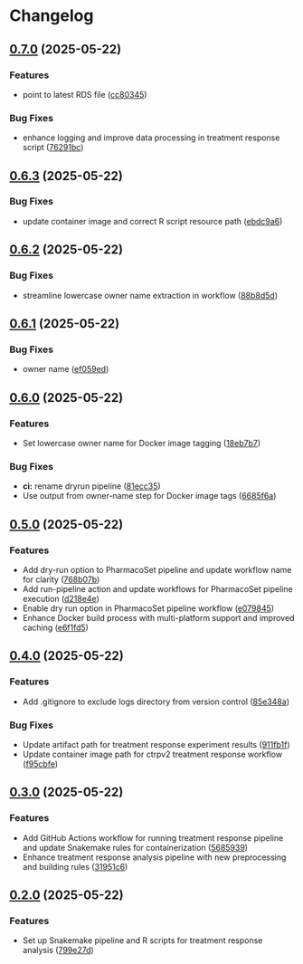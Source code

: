 # Changelog

## [0.7.0](https://github.com/BHKLAB-DataProcessing/ctrpv2-treatmentresponse-snakemake/compare/v0.6.3...v0.7.0) (2025-05-22)


### Features

* point to latest RDS file ([cc80345](https://github.com/BHKLAB-DataProcessing/ctrpv2-treatmentresponse-snakemake/commit/cc80345bf2d85e49b905d759815d183b3a78b2c2))


### Bug Fixes

* enhance logging and improve data processing in treatment response script ([76291bc](https://github.com/BHKLAB-DataProcessing/ctrpv2-treatmentresponse-snakemake/commit/76291bc2ff8f0638b891a1ce1c72facec859c777))

## [0.6.3](https://github.com/BHKLAB-DataProcessing/ctrpv2-treatmentresponse-snakemake/compare/v0.6.2...v0.6.3) (2025-05-22)


### Bug Fixes

* update container image and correct R script resource path ([ebdc9a6](https://github.com/BHKLAB-DataProcessing/ctrpv2-treatmentresponse-snakemake/commit/ebdc9a6f70cdf062fae65b00d1b95279c00bf656))

## [0.6.2](https://github.com/BHKLAB-DataProcessing/ctrpv2-treatmentresponse-snakemake/compare/v0.6.1...v0.6.2) (2025-05-22)


### Bug Fixes

* streamline lowercase owner name extraction in workflow ([88b8d5d](https://github.com/BHKLAB-DataProcessing/ctrpv2-treatmentresponse-snakemake/commit/88b8d5d82fa21925a7b2ce4e678ba7c2ff7ebc00))

## [0.6.1](https://github.com/BHKLAB-DataProcessing/ctrpv2-treatmentresponse-snakemake/compare/v0.6.0...v0.6.1) (2025-05-22)


### Bug Fixes

* owner name ([ef059ed](https://github.com/BHKLAB-DataProcessing/ctrpv2-treatmentresponse-snakemake/commit/ef059ed88e7cc4425c539970acf248c5277b9ee7))

## [0.6.0](https://github.com/BHKLAB-DataProcessing/ctrpv2-treatmentresponse-snakemake/compare/v0.5.0...v0.6.0) (2025-05-22)


### Features

* Set lowercase owner name for Docker image tagging ([18eb7b7](https://github.com/BHKLAB-DataProcessing/ctrpv2-treatmentresponse-snakemake/commit/18eb7b79a37f789bae2e90ef294ea1a50f1988ca))


### Bug Fixes

* **ci:** rename dryrun pipeline ([81ecc35](https://github.com/BHKLAB-DataProcessing/ctrpv2-treatmentresponse-snakemake/commit/81ecc353c4753b20d6e60d313ad5aa0e169c7a7f))
* Use output from owner-name step for Docker image tags ([6685f6a](https://github.com/BHKLAB-DataProcessing/ctrpv2-treatmentresponse-snakemake/commit/6685f6a1f68222de62b23b075b9f47d5d944de6a))

## [0.5.0](https://github.com/BHKLAB-DataProcessing/ctrpv2-treatmentresponse-snakemake/compare/v0.4.0...v0.5.0) (2025-05-22)


### Features

* Add dry-run option to PharmacoSet pipeline and update workflow name for clarity ([768b07b](https://github.com/BHKLAB-DataProcessing/ctrpv2-treatmentresponse-snakemake/commit/768b07b7649f5452c8ccc0ceff79c48be223a5e7))
* Add run-pipeline action and update workflows for PharmacoSet pipeline execution ([d218e4e](https://github.com/BHKLAB-DataProcessing/ctrpv2-treatmentresponse-snakemake/commit/d218e4e4ec733eec3fd18346d78a3a70697b7e68))
* Enable dry run option in PharmacoSet pipeline workflow ([e079845](https://github.com/BHKLAB-DataProcessing/ctrpv2-treatmentresponse-snakemake/commit/e0798450abb2da75defa2cb0483af8783739385a))
* Enhance Docker build process with multi-platform support and improved caching ([e6f1fd5](https://github.com/BHKLAB-DataProcessing/ctrpv2-treatmentresponse-snakemake/commit/e6f1fd5dc1a7f7af65d02831619172b829931394))

## [0.4.0](https://github.com/BHKLAB-DataProcessing/ctrpv2-treatmentresponse-snakemake/compare/v0.3.0...v0.4.0) (2025-05-22)


### Features

* Add .gitignore to exclude logs directory from version control ([85e348a](https://github.com/BHKLAB-DataProcessing/ctrpv2-treatmentresponse-snakemake/commit/85e348a1d2a86224bc1e647763f1ed64b8cc119d))


### Bug Fixes

* Update artifact path for treatment response experiment results ([911fb1f](https://github.com/BHKLAB-DataProcessing/ctrpv2-treatmentresponse-snakemake/commit/911fb1f985af1e256f1fbefef3412eb3d1f5f9e6))
* Update container image path for ctrpv2 treatment response workflow ([f95cbfe](https://github.com/BHKLAB-DataProcessing/ctrpv2-treatmentresponse-snakemake/commit/f95cbfe4cf829701604bc51caf96d14585d40163))

## [0.3.0](https://github.com/BHKLAB-DataProcessing/ctrpv2-treatmentresponse-snakemake/compare/v0.2.0...v0.3.0) (2025-05-22)


### Features

* Add GitHub Actions workflow for running treatment response pipeline and update Snakemake rules for containerization ([5685939](https://github.com/BHKLAB-DataProcessing/ctrpv2-treatmentresponse-snakemake/commit/568593995b5fa5c93371a185e1428352aceb9342))
* Enhance treatment response analysis pipeline with new preprocessing and building rules ([31951c6](https://github.com/BHKLAB-DataProcessing/ctrpv2-treatmentresponse-snakemake/commit/31951c67d9fd9893d8126a7a89cbd172772f07a4))

## [0.2.0](https://github.com/BHKLAB-DataProcessing/ctrpv2-treatmentresponse-snakemake/compare/v0.1.0...v0.2.0) (2025-05-22)


### Features

* Set up Snakemake pipeline and R scripts for treatment response analysis ([799e27d](https://github.com/BHKLAB-DataProcessing/ctrpv2-treatmentresponse-snakemake/commit/799e27d8b64f5fa7937006db76ae4829bef882be))
